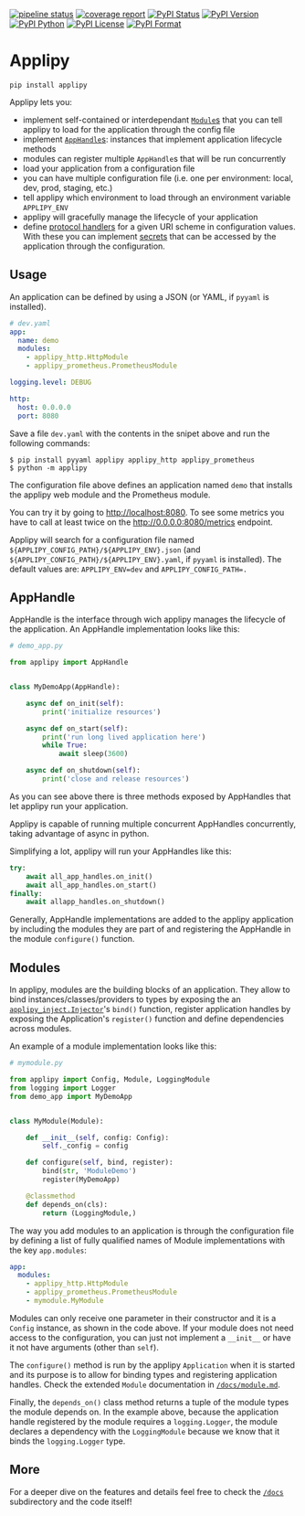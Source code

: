 [![pipeline status](https://gitlab.com/applipy/applipy/badges/master/pipeline.svg)](https://gitlab.com/applipy/applipy/-/pipelines?scope=branches&ref=master)
[![coverage report](https://gitlab.com/applipy/applipy/badges/master/coverage.svg)](https://gitlab.com/applipy/applipy/-/graphs/master/charts)
[![PyPI Status](https://img.shields.io/pypi/status/applipy.svg)](https://pypi.org/project/applipy/)
[![PyPI Version](https://img.shields.io/pypi/v/applipy.svg)](https://pypi.org/project/applipy/)
[![PyPI Python](https://img.shields.io/pypi/pyversions/applipy.svg)](https://pypi.org/project/applipy/)
[![PyPI License](https://img.shields.io/pypi/l/applipy.svg)](https://pypi.org/project/applipy/)
[![PyPI Format](https://img.shields.io/pypi/format/applipy.svg)](https://pypi.org/project/applipy/)

# Applipy

    pip install applipy

Applipy lets you:
 - implement self-contained or interdependant [`Module`s](#modules) that you
   can tell applipy to load for the application through the config file
 - implement [`AppHandle`s](#apphandle): instances that implement application
   lifecycle methods
 - modules can register multiple `AppHandle`s that will be run concurrently
 - load your application from a configuration file
 - you can have multiple configuration file (i.e. one per environment: local,
   dev, prod, staging, etc.)
 - tell applipy which environment to load through an environment variable
   `APPLIPY_ENV`
 - applipy will gracefully manage the lifecycle of your application
 - define [protocol
   handlers](https://gitlab.com/applipy/applipy/-/blob/master/docs/config.md#config-protocols)
   for a given URI scheme in configuration values. With these you can implement
   [secrets](https://gitlab.com/applipy/applipy/-/blob/master/docs/config.md#applipyconfigprotocolsdockersecrets)
   that can be accessed by the application through the configuration.

## Usage

An application can be defined by using a JSON (or YAML, if `pyyaml` is
installed).

```yaml
# dev.yaml
app:
  name: demo
  modules:
    - applipy_http.HttpModule
    - applipy_prometheus.PrometheusModule

logging.level: DEBUG

http:
  host: 0.0.0.0
  port: 8080
```

Save a file `dev.yaml` with the contents in the snipet above and run the
following commands:
```
$ pip install pyyaml applipy applipy_http applipy_prometheus
$ python -m applipy
```

The configuration file above defines an application named `demo` that installs
the applipy web module and the Prometheus module.

You can try it by going to [http://localhost:8080](http://localhost:8080). To
see some metrics you have to call at least twice on the
http://0.0.0.0:8080/metrics endpoint.

Applipy will search for a configuration file named
`${APPLIPY_CONFIG_PATH}/${APPLIPY_ENV}.json` (and
`${APPLIPY_CONFIG_PATH}/${APPLIPY_ENV}.yaml`, if `pyyaml` is installed). The
default values are: `APPLIPY_ENV=dev` and `APPLIPY_CONFIG_PATH=.`

## AppHandle

AppHandle is the interface through wich applipy manages the lifecycle of the
application. An AppHandle implementation looks like this:

```python
# demo_app.py

from applipy import AppHandle


class MyDemoApp(AppHandle):

    async def on_init(self):
        print('initialize resources')

    async def on_start(self):
        print('run long lived application here')
        while True:
            await sleep(3600)

    async def on_shutdown(self):
        print('close and release resources')
```

As you can see above there is three methods exposed by AppHandles that let
applipy run your application.

Applipy is capable of running multiple concurrent AppHandles concurrently,
taking advantage of async in python.

Simplifying a lot, applipy will run your AppHandles like this:

```python
try:
    await all_app_handles.on_init()
    await all_app_handles.on_start()
finally:
    await allapp_handles.on_shutdown()
```

Generally, AppHandle implementations are added to the applipy application by
including the modules they are part of and registering the AppHandle in the
module `configure()` function.

## Modules

In applipy, modules are the building blocks of an application. They allow to
bind instances/classes/providers to types by exposing the an
[`applipy_inject.Injector`](https://gitlab.com/applipy/applipy_inject)'s
`bind()` function, register application handles by exposing the Application's
`register()` function and define dependencies across modules.

An example of a module implementation looks like this:
```python
# mymodule.py

from applipy import Config, Module, LoggingModule
from logging import Logger
from demo_app import MyDemoApp


class MyModule(Module):

    def __init__(self, config: Config):
        self._config = config

    def configure(self, bind, register):
        bind(str, 'ModuleDemo')
        register(MyDemoApp)

    @classmethod
    def depends_on(cls):
        return (LoggingModule,)
```

The way you add modules to an application is through the configuration file by
defining a list of fully qualified names of Module implementations with
the key `app.modules`:

```yaml
app:
  modules:
    - applipy_http.HttpModule
    - applipy_prometheus.PrometheusModule
    - mymodule.MyModule
```

Modules can only receive one parameter in their constructor and it is a
`Config` instance, as shown in the code above. If your module does not need
access to the configuration, you can just not implement a `__init__` or have it
not have arguments (other than `self`).

The `configure()` method is run by the applipy `Application` when it is started
and its purpose is to allow for binding types and registering application
handles. Check the extended `Module` documentation in
[`/docs/module.md`](https://gitlab.com/applipy/applipy/-/blob/master/docs/module.md).

Finally, the `depends_on()` class method returns a tuple of the module types the
module depends on. In the example above, because the application handle
registered by the module requires a `logging.Logger`, the module declares a dependency
with the `LoggingModule` because we know that it binds the `logging.Logger` type.

## More

For a deeper dive on the features and details feel free to check the
[`/docs`](https://gitlab.com/applipy/applipy/-/blob/master/docs/README.md)
subdirectory and the code itself!
